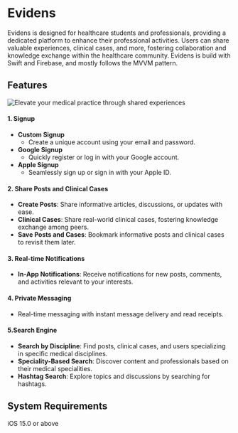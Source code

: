 # Evidens
Evidens is designed for healthcare students and professionals, providing a dedicated platform to enhance their professional activities. Users can share valuable experiences, clinical cases, and more, fostering collaboration and knowledge exchange within the healthcare community. Evidens is build with Swift and Firebase, and mostly follows the MVVM pattern.



## Features
![Elevate your medical practice through shared experiences](https://github.com/dev-Pau/Evidens/assets/83508688/ec502f3d-9ead-40bd-9e87-e17244f39d10)

#### 1. Signup 
- **Custom Signup**
   - Create a unique account using your email and password.
- **Google Signup**
   - Quickly register or log in with your Google account.
- **Apple Signup**
   - Seamlessly sign up or sign in with your Apple ID.

#### 2. Share Posts and Clinical Cases
- **Create Posts**: Share informative articles, discussions, or updates with ease.
- **Clinical Cases**: Share real-world clinical cases, fostering knowledge exchange among peers.
- **Save Posts and Cases**: Bookmark informative posts and clinical cases to revisit them later.

#### 3. Real-time Notifications
- **In-App Notifications**: Receive notifications for new posts, comments, and activities relevant to your interests.

#### 4. Private Messaging
- Real-time messaging with instant message delivery and read receipts.

#### 5.Search Engine
- **Search by Discipline**: Find posts, clinical cases, and users specializing in specific medical disciplines.
- **Speciality-Based Search**: Discover content and professionals based on their medical specialities.
- **Hashtag Search**: Explore topics and discussions by searching for hashtags.

## System Requirements
iOS 15.0 or above
